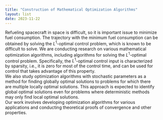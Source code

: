 ```yaml
---
title: "Construction of Mathematical Optimization Algorithms"
layout: list
date: 2023-11-22
---
```




Refueling spacecraft in space is difficult, so it is important issue to minimize fuel consumption. The trajectory with the minimum fuel consumption can be obtained by solving the $L^1$-optimal control problem, which is known to be difficult to solve. We are conducting research on various mathematical optimization algorithms, including algorithms for solving the $L^1$-optimal control problem. Specifically, the $L^1$-optimal control input is characterized by sparsity, i.e., it is zero for most of the control time, and can be used for control that takes advantage of this property.  
We also study optimization algorithms with stochastic parameters as a method for finding globally optimal solutions to problems for which there are multiple locally optimal solutions. This approach is expected to identify global optimal solutions even for problems where deterministic methods may only find local optimal solutions.  
Our work involves developing optimization algorithms for various applications and conducting theoretical proofs of convergence and other properties.